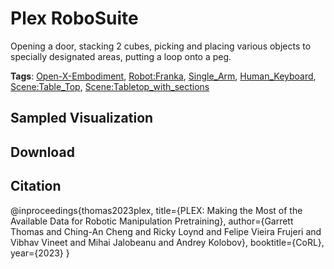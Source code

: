 # Plex RoboSuite

Opening a door, stacking 2 cubes, picking and placing various objects to specially designated areas, putting a loop onto a peg.

**Tags**: [Open-X-Embodiment](https://github.com/KeplerC/oed-playground/tree/main/pages/tags/Open-X-Embodiment.md), [Robot:Franka](https://github.com/KeplerC/oed-playground/tree/main/pages/tags/Robot:Franka.md), [Single_Arm](https://github.com/KeplerC/oed-playground/tree/main/pages/tags/Single_Arm.md), [Human_Keyboard](https://github.com/KeplerC/oed-playground/tree/main/pages/tags/Human_Keyboard.md), [Scene:Table_Top](https://github.com/KeplerC/oed-playground/tree/main/pages/tags/Scene:Table_Top.md), [Scene:Tabletop_with_sections](https://github.com/KeplerC/oed-playground/tree/main/pages/tags/Scene:Tabletop_with_sections.md)

## Sampled Visualization



## Download



## Citation

@inproceedings{thomas2023plex,
    title={PLEX: Making the Most of the Available Data for Robotic Manipulation Pretraining},
    author={Garrett Thomas and Ching-An Cheng and Ricky Loynd and Felipe Vieira Frujeri and Vibhav Vineet and Mihai Jalobeanu and Andrey Kolobov},
    booktitle={CoRL},
    year={2023}
}